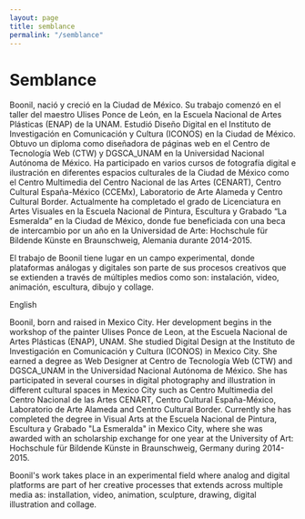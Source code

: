 ```yaml
---
layout: page
title: semblance
permalink: "/semblance"
---
```


# Semblance

Boonil, nació y creció en la Ciudad de México. Su trabajo comenzó en el taller del maestro Ulises Ponce de León, en la Escuela Nacional de Artes Plásticas (ENAP) de la UNAM. Estudió Diseño Digital en el Instituto de Investigación en Comunicación y Cultura (ICONOS) en la Ciudad de México. Obtuvo un diploma como diseñadora de páginas web en el Centro de Tecnología Web (CTW) y DGSCA_UNAM en la Universidad Nacional Autónoma de México. Ha participado en varios cursos de fotografía digital e ilustración en diferentes espacios culturales de la Ciudad de México como el Centro Multimedia del Centro Nacional de las Artes (CENART), Centro Cultural España-México (CCEMx), Laboratorio de Arte Alameda y Centro Cultural Border. Actualmente ha completado el grado de Licenciatura en Artes Visuales en la Escuela Nacional de Pintura, Escultura y Grabado “La Esmeralda” en la Ciudad de México, donde fue beneficiada con una beca de intercambio por un año en la Universidad de Arte: Hochschule für Bildende Künste en Braunschweig, Alemania durante 2014-2015.
 
El trabajo de Boonil tiene lugar en un campo experimental, donde plataformas análogas y digitales son parte de sus procesos creativos que se extienden a través de múltiples medios como son: instalación, video, animación, escultura, dibujo y collage.






English


Boonil, born and raised in Mexico City. Her development begins in the workshop of the painter Ulises Ponce de Leon, at the Escuela Nacional de Artes Plásticas (ENAP), UNAM. She studied Digital Design at the Instituto de Investigación en Comunicación y Cultura (ICONOS) in Mexico City. She earned a degree as Web Designer at Centro de Tecnología Web (CTW) and DGSCA_UNAM in the Universidad Nacional Autónoma de México. She has participated in several courses in digital photography and illustration in different cultural spaces in Mexico City such as Centro Multimedia del Centro Nacional de las Artes CENART, Centro Cultural España-México, Laboratorio de Arte Alameda and Centro Cultural Border. Currently she has completed the degree in Visual Arts at the Escuela Nacional de Pintura, Escultura y Grabado "La Esmeralda" in Mexico City, where she was awarded with an scholarship exchange for one year at the University of Art: Hochschule für Bildende Künste in Braunschweig, Germany during 2014-2015.


Boonil's work takes place in an experimental field where analog and digital platforms are part of her creative processes that extends across multiple media as: installation, video, animation, sculpture, drawing, digital illustration and collage.
